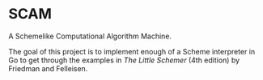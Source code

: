 # SCAM

A Schemelike Computational Algorithm Machine.

The goal of this project is to implement enough of a Scheme
interpreter in Go to get through the examples in _The Little Schemer_
(4th edition) by Friedman and Felleisen.
